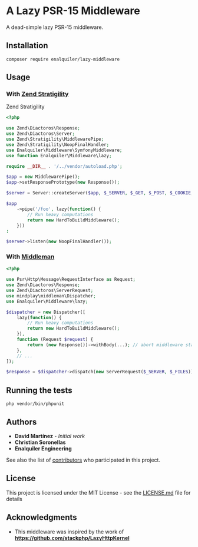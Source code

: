 # A Lazy PSR-15 Middleware

A dead-simple lazy PSR-15 middleware.

## Installation

```
composer require enalquiler/lazy-middleware
```

## Usage

### With [Zend Stratigility](https://zendframework.github.io/zend-stratigility/middleware/)

Zend Stratigility 

```php
<?php

use Zend\Diactoros\Response;
use Zend\Diactoros\Server;
use Zend\Stratigility\MiddlewarePipe;
use Zend\Stratigility\NoopFinalHandler;
use Enalquiler\Middleware\SymfonyMiddleware;
use function Enalquiler\Middleware\lazy;

require __DIR__ . '/../vendor/autoload.php';

$app = new MiddlewarePipe();
$app->setResponsePrototype(new Response());

$server = Server::createServer($app, $_SERVER, $_GET, $_POST, $_COOKIE, $_FILES);

$app
    ->pipe('/foo', lazy(function() {
        // Run heavy computations
        return new HardToBuildMiddleware();
    }))
;

$server->listen(new NoopFinalHandler());
```

### With [Middleman](https://github.com/mindplay-dk/middleman)

```php
<?php

use Psr\Http\Message\RequestInterface as Request;
use Zend\Diactoros\Response;
use Zend\Diactoros\ServerRequest;
use mindplay\middleman\Dispatcher;
use Enalquiler\Middleware\lazy;

$dispatcher = new Dispatcher([
    lazy(function() {
        // Run heavy computations
        return new HardToBuildMiddleware();
    }),
    function (Request $request) {
        return (new Response())->withBody(...); // abort middleware stack and return the response
    },
    // ...
]);

$response = $dispatcher->dispatch(new ServerRequest($_SERVER, $_FILES));
```

## Running the tests

```
php vendor/bin/phpunit
```

## Authors

* **David Martínez** - *Initial work*
* **Christian Soronellas**
* **Enalquiler Engineering**

See also the list of [contributors](https://github.com/your/project/contributors) who participated in this project.

## License

This project is licensed under the MIT License - see the [LICENSE.md](LICENSE.md) file for details

## Acknowledgments

* This middleware was inspired by the work of **https://github.com/stackphp/LazyHttpKernel** 
